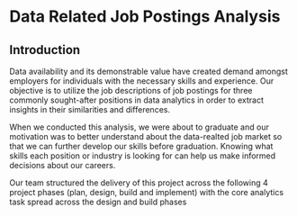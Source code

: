 # Data Related Job Postings Analysis

## Introduction
Data availability and its demonstrable value have created demand amongst employers for individuals with the necessary skills and experience. Our objective is to utilize the job descriptions of job postings for three commonly sought-after positions in data analytics in order to extract insights in their similarities and differences. 

When we conducted this analysis, we were about to graduate and our motivation was to better understand about the data-realted job market so that we can further develop our skills before graduation. Knowing what skills each position or industry is looking for can help us make informed decisions about our careers.

Our team structured the delivery of this project across the following 4 project phases (plan, design, build and implement) with the core analytics task spread across the design and build phases
